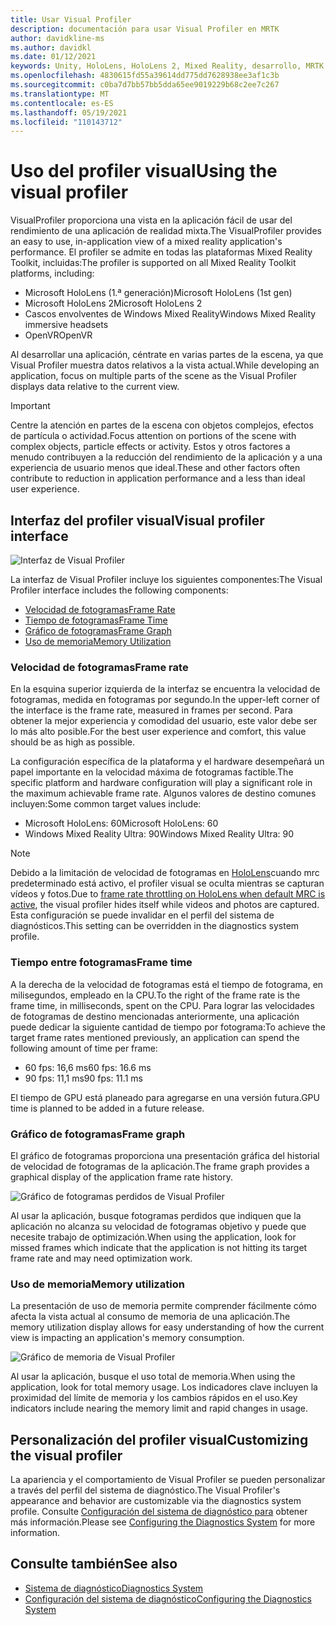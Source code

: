 ```yaml
---
title: Usar Visual Profiler
description: documentación para usar Visual Profiler en MRTK
author: davidkline-ms
ms.author: davidkl
ms.date: 01/12/2021
keywords: Unity, HoloLens, HoloLens 2, Mixed Reality, desarrollo, MRTK
ms.openlocfilehash: 4830615fd55a39614dd775dd7628938ee3af1c3b
ms.sourcegitcommit: c0ba7d7bb57bb5dda65ee9019229b68c2ee7c267
ms.translationtype: MT
ms.contentlocale: es-ES
ms.lasthandoff: 05/19/2021
ms.locfileid: "110143712"
---
```

# <a name="using-the-visual-profiler"></a><span data-ttu-id="f6493-104">Uso del profiler visual</span><span class="sxs-lookup"><span data-stu-id="f6493-104">Using the visual profiler</span></span>

<span data-ttu-id="f6493-105">VisualProfiler proporciona una vista en la aplicación fácil de usar del rendimiento de una aplicación de realidad mixta.</span><span class="sxs-lookup"><span data-stu-id="f6493-105">The VisualProfiler provides an easy to use, in-application view of a mixed reality application's performance.</span></span> <span data-ttu-id="f6493-106">El profiler se admite en todas las plataformas Mixed Reality Toolkit, incluidas:</span><span class="sxs-lookup"><span data-stu-id="f6493-106">The profiler is supported on all Mixed Reality Toolkit platforms, including:</span></span>

- <span data-ttu-id="f6493-107">Microsoft HoloLens (1.ª generación)</span><span class="sxs-lookup"><span data-stu-id="f6493-107">Microsoft HoloLens (1st gen)</span></span>
- <span data-ttu-id="f6493-108">Microsoft HoloLens 2</span><span class="sxs-lookup"><span data-stu-id="f6493-108">Microsoft HoloLens 2</span></span>
- <span data-ttu-id="f6493-109">Cascos envolventes de Windows Mixed Reality</span><span class="sxs-lookup"><span data-stu-id="f6493-109">Windows Mixed Reality immersive headsets</span></span>
- <span data-ttu-id="f6493-110">OpenVR</span><span class="sxs-lookup"><span data-stu-id="f6493-110">OpenVR</span></span>

<span data-ttu-id="f6493-111">Al desarrollar una aplicación, céntrate en varias partes de la escena, ya que Visual Profiler muestra datos relativos a la vista actual.</span><span class="sxs-lookup"><span data-stu-id="f6493-111">While developing an application, focus on multiple parts of the scene as the Visual Profiler displays data relative to the current view.</span></span>

> [!IMPORTANT]
> <span data-ttu-id="f6493-112">Centre la atención en partes de la escena con objetos complejos, efectos de partícula o actividad.</span><span class="sxs-lookup"><span data-stu-id="f6493-112">Focus attention on portions of the scene with complex objects, particle effects or activity.</span></span> <span data-ttu-id="f6493-113">Estos y otros factores a menudo contribuyen a la reducción del rendimiento de la aplicación y a una experiencia de usuario menos que ideal.</span><span class="sxs-lookup"><span data-stu-id="f6493-113">These and other factors often contribute to reduction in application performance and a less than ideal user experience.</span></span>

## <a name="visual-profiler-interface"></a><span data-ttu-id="f6493-114">Interfaz del profiler visual</span><span class="sxs-lookup"><span data-stu-id="f6493-114">Visual profiler interface</span></span>

![Interfaz de Visual Profiler](../images/diagnostics/VisualProfiler.png)

<span data-ttu-id="f6493-116">La interfaz de Visual Profiler incluye los siguientes componentes:</span><span class="sxs-lookup"><span data-stu-id="f6493-116">The Visual Profiler interface includes the following components:</span></span>

- [<span data-ttu-id="f6493-117">Velocidad de fotogramas</span><span class="sxs-lookup"><span data-stu-id="f6493-117">Frame Rate</span></span>](#frame-rate)
- [<span data-ttu-id="f6493-118">Tiempo de fotogramas</span><span class="sxs-lookup"><span data-stu-id="f6493-118">Frame Time</span></span>](#frame-time)
- [<span data-ttu-id="f6493-119">Gráfico de fotogramas</span><span class="sxs-lookup"><span data-stu-id="f6493-119">Frame Graph</span></span>](#frame-graph)
- [<span data-ttu-id="f6493-120">Uso de memoria</span><span class="sxs-lookup"><span data-stu-id="f6493-120">Memory Utilization</span></span>](#memory-utilization)

### <a name="frame-rate"></a><span data-ttu-id="f6493-121">Velocidad de fotogramas</span><span class="sxs-lookup"><span data-stu-id="f6493-121">Frame rate</span></span>

<span data-ttu-id="f6493-122">En la esquina superior izquierda de la interfaz se encuentra la velocidad de fotogramas, medida en fotogramas por segundo.</span><span class="sxs-lookup"><span data-stu-id="f6493-122">In the upper-left corner of the interface is the frame rate, measured in frames per second.</span></span> <span data-ttu-id="f6493-123">Para obtener la mejor experiencia y comodidad del usuario, este valor debe ser lo más alto posible.</span><span class="sxs-lookup"><span data-stu-id="f6493-123">For the best user experience and comfort, this value should be as high as possible.</span></span>

<span data-ttu-id="f6493-124">La configuración específica de la plataforma y el hardware desempeñará un papel importante en la velocidad máxima de fotogramas factible.</span><span class="sxs-lookup"><span data-stu-id="f6493-124">The specific platform and hardware configuration will play a significant role in the maximum achievable frame rate.</span></span> <span data-ttu-id="f6493-125">Algunos valores de destino comunes incluyen:</span><span class="sxs-lookup"><span data-stu-id="f6493-125">Some common target values include:</span></span>

- <span data-ttu-id="f6493-126">Microsoft HoloLens: 60</span><span class="sxs-lookup"><span data-stu-id="f6493-126">Microsoft HoloLens: 60</span></span>
- <span data-ttu-id="f6493-127">Windows Mixed Reality Ultra: 90</span><span class="sxs-lookup"><span data-stu-id="f6493-127">Windows Mixed Reality Ultra: 90</span></span>

> [!NOTE]
> <span data-ttu-id="f6493-128">Debido a la limitación de velocidad de fotogramas en [HoloLens](/windows/mixed-reality/mixed-reality-capture-for-developers#what-to-expect-when-mrc-is-enabled-on-hololens)cuando mrc predeterminado está activo, el profiler visual se oculta mientras se capturan vídeos y fotos.</span><span class="sxs-lookup"><span data-stu-id="f6493-128">Due to [frame rate throttling on HoloLens when default MRC is active](/windows/mixed-reality/mixed-reality-capture-for-developers#what-to-expect-when-mrc-is-enabled-on-hololens), the visual profiler hides itself while videos and photos are captured.</span></span> <span data-ttu-id="f6493-129">Esta configuración se puede invalidar en el perfil del sistema de diagnósticos.</span><span class="sxs-lookup"><span data-stu-id="f6493-129">This setting can be overridden in the diagnostics system profile.</span></span>

### <a name="frame-time"></a><span data-ttu-id="f6493-130">Tiempo entre fotogramas</span><span class="sxs-lookup"><span data-stu-id="f6493-130">Frame time</span></span>

<span data-ttu-id="f6493-131">A la derecha de la velocidad de fotogramas está el tiempo de fotograma, en milisegundos, empleado en la CPU.</span><span class="sxs-lookup"><span data-stu-id="f6493-131">To the right of the frame rate is the frame time, in milliseconds, spent on the CPU.</span></span> <span data-ttu-id="f6493-132">Para lograr las velocidades de fotogramas de destino mencionadas anteriormente, una aplicación puede dedicar la siguiente cantidad de tiempo por fotograma:</span><span class="sxs-lookup"><span data-stu-id="f6493-132">To achieve the target frame rates mentioned previously, an application can spend the following amount of time per frame:</span></span>

- <span data-ttu-id="f6493-133">60 fps: 16,6 ms</span><span class="sxs-lookup"><span data-stu-id="f6493-133">60 fps: 16.6 ms</span></span>
- <span data-ttu-id="f6493-134">90 fps: 11,1 ms</span><span class="sxs-lookup"><span data-stu-id="f6493-134">90 fps: 11.1 ms</span></span>

<span data-ttu-id="f6493-135">El tiempo de GPU está planeado para agregarse en una versión futura.</span><span class="sxs-lookup"><span data-stu-id="f6493-135">GPU time is planned to be added in a future release.</span></span>

### <a name="frame-graph"></a><span data-ttu-id="f6493-136">Gráfico de fotogramas</span><span class="sxs-lookup"><span data-stu-id="f6493-136">Frame graph</span></span>

<span data-ttu-id="f6493-137">El gráfico de fotogramas proporciona una presentación gráfica del historial de velocidad de fotogramas de la aplicación.</span><span class="sxs-lookup"><span data-stu-id="f6493-137">The frame graph provides a graphical display of the application frame rate history.</span></span>

![Gráfico de fotogramas perdidos de Visual Profiler](../images/diagnostics/VisualProfilerMissedFrames.png)

<span data-ttu-id="f6493-139">Al usar la aplicación, busque fotogramas perdidos que indiquen que la aplicación no alcanza su velocidad de fotogramas objetivo y puede que necesite trabajo de optimización.</span><span class="sxs-lookup"><span data-stu-id="f6493-139">When using the application, look for missed frames which indicate that the application is not hitting its target frame rate and may need optimization work.</span></span>

### <a name="memory-utilization"></a><span data-ttu-id="f6493-140">Uso de memoria</span><span class="sxs-lookup"><span data-stu-id="f6493-140">Memory utilization</span></span>

<span data-ttu-id="f6493-141">La presentación de uso de memoria permite comprender fácilmente cómo afecta la vista actual al consumo de memoria de una aplicación.</span><span class="sxs-lookup"><span data-stu-id="f6493-141">The memory utilization display allows for easy understanding of how the current view is impacting an application's memory consumption.</span></span>

![Gráfico de memoria de Visual Profiler](../images/diagnostics/VisualProfilerMemory.png)

<span data-ttu-id="f6493-143">Al usar la aplicación, busque el uso total de memoria.</span><span class="sxs-lookup"><span data-stu-id="f6493-143">When using the application, look for total memory usage.</span></span> <span data-ttu-id="f6493-144">Los indicadores clave incluyen la proximidad del límite de memoria y los cambios rápidos en el uso.</span><span class="sxs-lookup"><span data-stu-id="f6493-144">Key indicators include nearing the memory limit and rapid changes in usage.</span></span>

## <a name="customizing-the-visual-profiler"></a><span data-ttu-id="f6493-145">Personalización del profiler visual</span><span class="sxs-lookup"><span data-stu-id="f6493-145">Customizing the visual profiler</span></span>

<span data-ttu-id="f6493-146">La apariencia y el comportamiento de Visual Profiler se pueden personalizar a través del perfil del sistema de diagnóstico.</span><span class="sxs-lookup"><span data-stu-id="f6493-146">The Visual Profiler's appearance and behavior are customizable via the diagnostics system profile.</span></span> <span data-ttu-id="f6493-147">Consulte [Configuración del sistema de diagnóstico para](configuring-diagnostics.md) obtener más información.</span><span class="sxs-lookup"><span data-stu-id="f6493-147">Please see [Configuring the Diagnostics System](configuring-diagnostics.md) for more information.</span></span>

## <a name="see-also"></a><span data-ttu-id="f6493-148">Consulte también</span><span class="sxs-lookup"><span data-stu-id="f6493-148">See also</span></span>

- [<span data-ttu-id="f6493-149">Sistema de diagnóstico</span><span class="sxs-lookup"><span data-stu-id="f6493-149">Diagnostics System</span></span>](diagnostics-system-getting-started.md)
- [<span data-ttu-id="f6493-150">Configuración del sistema de diagnóstico</span><span class="sxs-lookup"><span data-stu-id="f6493-150">Configuring the Diagnostics System</span></span>](configuring-diagnostics.md)